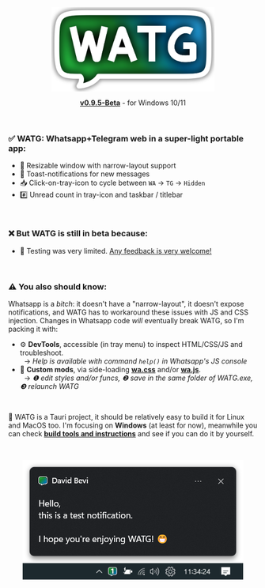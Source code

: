<p align="center">
  <img src="https://github.com/DavidBevi/WATG/blob/main/demo-pics/watg-title.png" width="330pt" align="center">
  <div align="center"><a href="https://github.com/DavidBevi/WATG/blob/main/executables/WATG-0.9.5-Beta.exe?raw=true"><b>v0.9.5-Beta</b></a> - for Windows 10/11</div>
</p>

<br/>

### ✅ WATG: Whatsapp+Telegram web in a super-light portable app:
- 📏 Resizable window with narrow-layout support
- 🔔 Toast-notifications for new messages
- 📥 Click-on-tray-icon to cycle between `WA` → `TG` → `Hidden`
- #️⃣ Unread count in tray-icon and taskbar / titlebar

<br/>

### ❌ But WATG is still in beta because:
- 🚧 Testing was very limited. [Any feedback is very welcome!](https://github.com/DavidBevi/WATG/issues/new)

<br/>

### ⚠️ You also should know:
Whatsapp is a _bitch_: it doesn't have a "narrow-layout", it doesn't expose notifications, and WATG has to workaround these issues with JS and CSS injection. Changes in Whatsapp code _will_ eventually break WATG, so I'm packing it with:
- ⚙️ **DevTools**, accessible (in tray menu) to inspect HTML/CSS/JS and troubleshoot.<br/>&nbsp; → _Help is available with command `help()` in Whatsapp's JS console_
- 🎨 **Custom mods**, via side-loading [**wa.css**](https://github.com/DavidBevi/WATG/blob/main/src-tauri/src/scripts/wa.css) and/or [**wa.js**](https://github.com/DavidBevi/WATG/blob/main/src-tauri/src/scripts/wa.js).<br/>&nbsp; → _❶ edit styles and/or funcs, ❷ save in the same folder of WATG.exe, ❸ relaunch WATG_

<br/>

🔧 WATG is a Tauri project, it should be relatively easy to build it for Linux and MacOS too. I'm focusing on **Windows** (at least for now), meanwhile you can check [**build tools and instructions**](https://github.com/DavidBevi/WATG/blob/main/src-tauri) and see if you can do it by yourself.

<br/>

<p align="center">
  <img src="https://github.com/DavidBevi/WATG/blob/main/demo-pics/example-toast.png">
</p>

<br/>
<br/>
